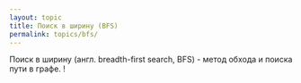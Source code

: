 ```yaml
---
layout: topic
title: Поиск в ширину (BFS)
permalink: topics/bfs/
---
```

Поиск в ширину (англ. breadth-first search, BFS) - метод обхода и поиска пути в графе.
!
